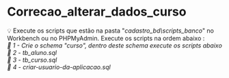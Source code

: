 # Correcao_alterar_dados_curso
💡 Execute os scripts que estão na pasta "<i>cadastro_bd\scripts_banco</i>" no Workbench ou no PHPMyAdmin. Execute os scripts na ordem abaixo :
<br>
<i>
📌 1 - Crie o schema "curso", dentro deste schema execute os scripts abaixo <br>
📌 2 - tb_aluno.sql<br>
📌 3 - tb_curso.sql<br>
📌 4 - criar-usuario-da-aplicacao.sql<br>
</i>
